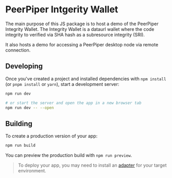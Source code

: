 # PeerPiper Intgerity Wallet

The main purpose of this JS package is to host a demo of the PeerPiper Integrity Wallet. The Integrity Wallet is a dataurl wallet where the code integrity to verified via SHA hash as a subresource integrity (SRI).

It also hosts a demo for accessing a PeerPiper desktop node via remote connection.

## Developing

Once you've created a project and installed dependencies with `npm install` (or `pnpm install` or `yarn`), start a development server:

```bash
npm run dev

# or start the server and open the app in a new browser tab
npm run dev -- --open
```

## Building

To create a production version of your app:

```bash
npm run build
```

You can preview the production build with `npm run preview`.

> To deploy your app, you may need to install an [adapter](https://kit.svelte.dev/docs/adapters) for your target environment.
